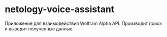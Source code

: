 # netology-voice-assistant
Приложение для взаимодействия Wolfram Alpha API. Производит поиск и выводит полученные данные.
